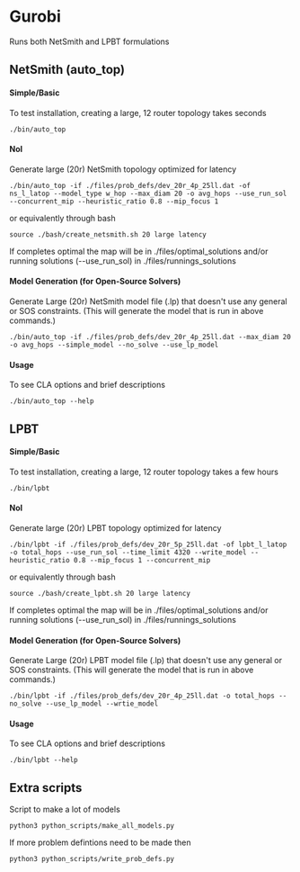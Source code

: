 # Gurobi

Runs both NetSmith and LPBT formulations

## NetSmith (auto_top)

#### Simple/Basic

To test installation, creating a large, 12 router topology takes seconds
```
./bin/auto_top
```


#### NoI

Generate large (20r) NetSmith topology optimized for latency
```
./bin/auto_top -if ./files/prob_defs/dev_20r_4p_25ll.dat -of ns_l_latop --model_type w_hop --max_diam 20 -o avg_hops --use_run_sol --concurrent_mip --heuristic_ratio 0.8 --mip_focus 1
```

or equivalently through bash
```
source ./bash/create_netsmith.sh 20 large latency
```

If completes optimal the map will be in ./files/optimal_solutions and/or running solutions (--use_run_sol) in ./files/runnings_solutions


#### Model Generation (for Open-Source Solvers)

Generate Large (20r) NetSmith model file (.lp) that doesn't use any general or SOS constraints. (This will generate the model that is run in above commands.)
```
./bin/auto_top -if ./files/prob_defs/dev_20r_4p_25ll.dat --max_diam 20 -o avg_hops --simple_model --no_solve --use_lp_model
```

#### Usage

To see CLA options and brief descriptions
```
./bin/auto_top --help
```


## LPBT

#### Simple/Basic

To test installation, creating a large, 12 router topology takes a few hours
```
./bin/lpbt
```

#### NoI

Generate large (20r) LPBT topology optimized for latency
```
./bin/lpbt -if ./files/prob_defs/dev_20r_5p_25ll.dat -of lpbt_l_latop -o total_hops --use_run_sol --time_limit 4320 --write_model --heuristic_ratio 0.8 --mip_focus 1 --concurrent_mip
```

or equivalently through bash
```
source ./bash/create_lpbt.sh 20 large latency
```

If completes optimal the map will be in ./files/optimal_solutions and/or running solutions (--use_run_sol) in ./files/runnings_solutions

#### Model Generation (for Open-Source Solvers)

Generate Large (20r) LPBT model file (.lp) that doesn't use any general or SOS constraints. (This will generate the model that is run in above commands.)
```
./bin/lpbt -if ./files/prob_defs/dev_20r_4p_25ll.dat -o total_hops --no_solve --use_lp_model --wrtie_model
```

#### Usage

To see CLA options and brief descriptions
```
./bin/lpbt --help
```

## Extra scripts

Script to make a lot of models
```
python3 python_scripts/make_all_models.py
```

If more problem defintions need to be made then
```
python3 python_scripts/write_prob_defs.py
```
